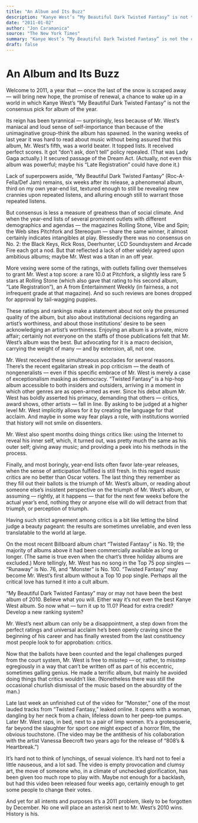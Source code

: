 ```yaml
---
title: "An Album and Its Buzz"
description: "Kanye West’s “My Beautiful Dark Twisted Fantasy” is not the consensus pick for album of the year. In the waning weeks of last year it was hard to read about music without being assured that this album..."
date: "2011-01-02"
author: "Jon Caramanica"
source: "The New York Times"
summary: "Kanye West’s “My Beautiful Dark Twisted Fantasy” is not the consensus pick for album of the year. In the waning weeks of last year it was hard to read about music without being assured that this album was a world beater. It received perfect scores. It got “don’t ask, don’t tell” policy repealed."
draft: false
---
```


# An Album and Its Buzz

Welcome to 2011, a year that — once the last of the snow is scraped away — will bring new hope, the promise of renewal, a chance to wake up in a world in which Kanye West’s “My Beautiful Dark Twisted Fantasy” is not the consensus pick for album of the year.

Its reign has been tyrannical — surprisingly, less because of Mr. West’s maniacal and loud sense of self-importance than because of the unimaginative group-think the album has spawned. In the waning weeks of last year it was hard to read about music without being assured that this album, Mr. West’s fifth, was a world beater. It topped lists. It received perfect scores. It got “don’t ask, don’t tell” policy repealed. (That was Lady Gaga actually.) It secured passage of the Dream Act. (Actually, not even this album was powerful; maybe his “Late Registration” could have done it.)

Lack of superpowers aside, “My Beautiful Dark Twisted Fantasy” (Roc-A-Fella/Def Jam) remains, six weeks after its release, a phenomenal album, third on my own year-end list, textured enough to still be revealing new crannies upon repeated listens, and alluring enough still to warrant those repeated listens.

But consensus is less a measure of greatness than of social climate. And when the year-end lists of several prominent outlets with different demographics and agendas — the magazines Rolling Stone, Vibe and Spin; the Web sites Pitchfork and Stereogum — share the same winner, it almost certainly indicates intangibles at play. Blessedly there was no consensus on No. 2: the Black Keys, Rick Ross, Deerhunter, LCD Soundsystem and Arcade Fire each got a nod. But that reflected a lack of other widely agreed upon ambitious albums; maybe Mr. West was a titan in an off year.

More vexing were some of the ratings, with outlets falling over themselves to grant Mr. West a top score: a rare 10.0 at Pitchfork, a slightly less rare 5 stars at Rolling Stone (which also gave that rating to his second album, “Late Registration”), an A from Entertainment Weekly (in fairness, a not infrequent grade at that magazine). And so such reviews are bones dropped for approval by tail-wagging puppies.

These ratings and rankings make a statement about not only the presumed quality of the album, but also about institutional decisions regarding an artist’s worthiness, and about those institutions’ desire to be seen acknowledging an artist’s worthiness. Enjoying an album is a private, micro affair; certainly not everyone on the staffs of those publications felt that Mr. West’s album was the best. But advocating for it is a macro decision, carrying the weight of many — and by extension, all, not one.

Mr. West received these simultaneous accolades for several reasons. There’s the recent egalitarian streak in pop criticism — the death of nongeneralists — even if this specific embrace of Mr. West is merely a case of exceptionalism masking as democracy. “Twisted Fantasy” is a hip-hop album accessible to both insiders and outsiders, arriving in a moment in which other genres are as open-armed as ever. Since his debut album Mr. West has boldly asserted his primacy, demanding that others — critics, award shows, other artists — fall in line. By asking to be judged at a higher level Mr. West implicitly allows for it by creating the language for that acclaim. And maybe in some way fear plays a role, with institutions worried that history will not smile on dissenters.

Mr. West also spent months doing things critics like: using the Internet to reveal his inner self, which, it turned out, was pretty much the same as his outer self; giving away music; and providing a peek into his methods in the process.

Finally, and most boringly, year-end lists often favor late-year releases, when the sense of anticipation fulfilled is still fresh. In this regard music critics are no better than Oscar voters. The last thing they remember as they fill out their ballots is the triumph of Mr. West’s album, or reading about someone else’s insistent perspective on the triumph of Mr. West’s album, or assuming — rightly, at it happens — that for the next few weeks before the actual year’s end, nothing they or anyone else will do will detract from that triumph, or perception of triumph.

Having such strict agreement among critics is a bit like letting the blind judge a beauty pageant: the results are sometimes unreliable, and even less translatable to the world at large.

On the most recent Billboard album chart “Twisted Fantasy” is No. 19; the majority of albums above it had been commercially available as long or longer. (The same is true even when the chart’s three holiday albums are excluded.) More tellingly, Mr. West has no song in the Top 75 pop singles — “Runaway” is No. 76, and “Monster” is No. 100. “Twisted Fantasy” may become Mr. West’s first album without a Top 10 pop single. Perhaps all the critical love has turned it into a cult album.

“My Beautiful Dark Twisted Fantasy” may or may not have been the best album of 2010. Believe what you will. Either way it’s not even the best Kanye West album. So now what — turn it up to 11.0? Plead for extra credit? Develop a new ranking system?

Mr. West’s next album can only be a disappointment, a step down from the perfect ratings and universal acclaim he’s been openly craving since the beginning of his career and has finally wrested from the last constituency most people look to for approbation: critics.

Now that the ballots have been counted and the legal challenges purged from the court system, Mr. West is free to misstep — or, rather, to misstep egregiously in a way that can’t be written off as part of his eccentric, sometimes galling genius. He made a terrific album, but mainly he avoided doing things that critics wouldn’t like. (Nonetheless there was still the occasional churlish dismissal of the music based on the absurdity of the man.)

Late last week an unfinished cut of the video for “Monster,” one of the most lauded tracks from “Twisted Fantasy,” leaked online. It opens with a woman, dangling by her neck from a chain, lifeless down to her peep-toe pumps. Later Mr. West raps, in bed, next to a pair of limp women. It’s a grotesquerie, far beyond the slaughter for sport one might expect of a horror film, the obvious touchstone. (The video may be the antithesis of his collaboration with the artist Vanessa Beecroft two years ago for the release of “808’s & Heartbreak.”)

It’s hard not to think of lynchings, of sexual violence. It’s hard not to feel a little nauseous, and a lot sad. The video is empty provocation and clumsy art, the move of someone who, in a climate of unchecked glorification, has been given too much rope to play with. Maybe not enough for a backlash, but had this video been released four weeks ago, certainly enough to get some people to change their votes.

And yet for all intents and purposes it’s a 2011 problem, likely to be forgotten by December. No one will place an asterisk next to Mr. West’s 2010 wins. History is his.
